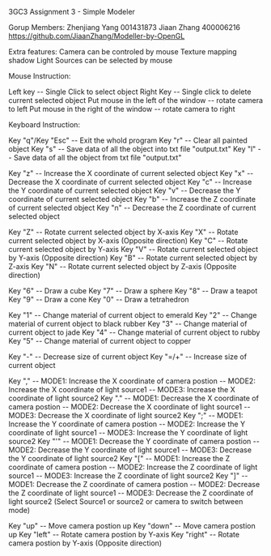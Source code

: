 3GC3 Assignment 3 - Simple Modeler

Gorup Members:	Zhenjiang Yang	001431873 
				Jiaan Zhang		400006216	https://github.com/JiaanZhang/Modeller-by-OpenGL
				

Extra features:		Camera can be controled by mouse
					Texture mapping
					shadow
					Light Sources can be selected by mouse
					
Mouse Instruction:

Left  key -- Single Click to select object
Right Key -- Single click to delete current selected object
Put mouse in the left of the window -- rotate camera to left
Put mouse in the right of the window -- rotate camera to right


Keyboard Instruction:

Key "q"/Key "Esc" -- Exit the whold program
Key "r" -- Clear all painted object
Key "s" -- Save data of all the object into txt file "output.txt"
Key "l" -- Save data of all the object from txt file "output.txt" 

Key "z" -- Increase the X coordinate of current selected object 
Key "x" -- Decrease the X coordinate of current selected object 
Key "c" -- Increase the Y coordinate of current selected object 
Key "v" -- Decrease the Y coordinate of current selected object 
Key "b" -- Increase the Z coordinate of current selected object 
Key "n" -- Decrease the Z coordinate of current selected object 

Key "Z" -- Rotate current selected object by X-axis
Key "X" -- Rotate current selected object by X-axis (Opposite direction)
Key "C" -- Rotate current selected object by Y-axis
Key "V" -- Rotate current selected object by Y-axis (Opposite direction)
Key "B" -- Rotate current selected object by Z-axis
Key "N" -- Rotate current selected object by Z-axis (Opposite direction)

Key "6" -- Draw a cube
Key "7" -- Draw a sphere
Key "8" -- Draw a teapot
Key "9" -- Draw a cone
Key "0" -- Draw a tetrahedron

Key "1" -- Change material of current object to emerald
Key "2" -- Change material of current object to black rubber
Key "3" -- Change material of current object to jade
Key "4" -- Change material of current object to rubby
Key "5" -- Change material of current object to copper

Key "-"   -- Decrease size of current object
Key "=/+" -- Increase size of current object

Key "," --	MODE1: Increase the X coordinate of camera postion
		--	MODE2: Increase the X coordinate of light source1
		--	MODE3: Increase the X coordinate of light source2
Key "."	--	MODE1: Decrease the X coordinate of camera postion
		--	MODE2: Decrease the X coordinate of light source1
		--	MODE3: Decrease the X coordinate of light source2
Key ";" --	MODE1: Increase the Y coordinate of camera postion
		--	MODE2: Increase the Y coordinate of light source1
		--	MODE3: Increase the Y coordinate of light source2
Key "'"	--	MODE1: Decrease the Y coordinate of camera postion
		--	MODE2: Decrease the Y coordinate of light source1
		--	MODE3: Decrease the Y coordinate of light source2
Key "[" --	MODE1: Increase the Z coordinate of camera postion
		--	MODE2: Increase the Z coordinate of light source1
		--	MODE3: Increase the Z coordinate of light source2
Key "]" --	MODE1: Decrease the Z coordinate of camera postion
		--	MODE2: Decrease the Z coordinate of light source1
		--	MODE3: Decrease the Z coordinate of light source2
(Select Source1 or source2 or camera to switch between mode)
		
Key "up"	-- Move camera postion up
Key "down"	-- Move camera postion up
Key "left"	-- Rotate camera postion by Y-axis
Key "right"	-- Rotate camera postion by Y-axis (Opposite direction)
